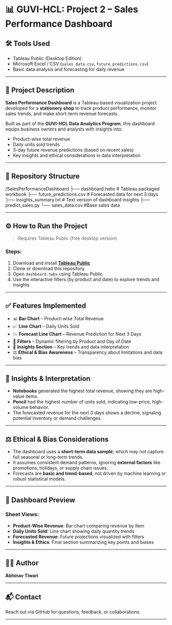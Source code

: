 # 📊 GUVI-HCL: Project 2 – Sales Performance Dashboard

## 🛠️ Tools Used
- Tableau Public (Desktop Edition)
- Microsoft Excel / CSV (`sales_data.csv`, `future_predictions.csv`)
- Basic data analysis and forecasting for daily revenue

---

## 📂 Project Description

**Sales Performance Dashboard** is a Tableau-based visualization project developed for a **stationery shop** to track product performance, monitor sales trends, and make short-term revenue forecasts.

Built as part of the **GUVI-HCL Data Analytics Program**, this dashboard equips business owners and analysts with insights into:

- Product-wise total revenue
- Daily units sold trends
- 3-day future revenue predictions (based on recent sales)
- Key insights and ethical considerations in data interpretation

---

## 📁 Repository Structure
/SalesPerformanceDashboard
├── dashboard.twbx # Tableau packaged workbook
├── future_predictions.csv # Forecasted data for next 3 days
├── insights_summary.txt # Text version of dashboard insights
├── predict_sales.py 
└── sales_data.csv #Base sales data 


---

## ⚙️ How to Run the Project

> Requires Tableau Public (free desktop version)

### Steps:

1. Download and install **[Tableau Public](https://public.tableau.com/app/discover)**
2. Clone or download this repository
3. Open `dashboard.twbx` using Tableau Public
4. Use the interactive filters (by product and date) to explore trends and insights

---

## ✅ Features Implemented

- 📊 **Bar Chart** – Product-wise Total Revenue
- 📈 **Line Chart** – Daily Units Sold
- 📉 **Forecast Line Chart** – Revenue Prediction for Next 3 Days
- 🧩 **Filters** – Dynamic filtering by Product and Day of Date
- 🧠 **Insights Section** – Key trends and data interpretation
- ⚖️ **Ethical & Bias Awareness** – Transparency about limitations and data bias

---

## 🧠 Insights & Interpretation

- **Notebooks** generated the highest total revenue, showing they are high-value items.
- **Pencil** had the highest number of units sold, indicating low-price, high-volume behavior.
- The forecasted revenue for the next 3 days shows a decline, signaling potential inventory or demand challenges.

---

## ⚖️ Ethical & Bias Considerations

- The dashboard uses a **short-term data sample**, which may not capture full seasonal or long-term trends.
- It assumes consistent demand patterns, ignoring **external factors** like promotions, holidays, or supply chain issues.
- Forecasts are **basic and trend-based**, not driven by machine learning or robust statistical models.

---

## 📸 Dashboard Preview

### Sheet Views:
- **Product-Wise Revenue**: Bar chart comparing revenue by item
- **Daily Units Sold**: Line chart showing daily quantity trends
- **Forecasted Revenue**: Future projections visualized with filters
- **Insights & Ethics**: Final section summarizing key points and biases

---

## 👨‍💻 Author

**Abhinav Tiwari**

---

## 📬 Contact

Reach out via GitHub for questions, feedback, or collaborations.

---

